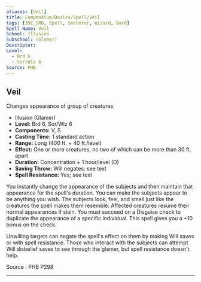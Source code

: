```yaml
---
aliases: [Veil]
title: Compendium/Basics/Spell/Veil
tags: [35E_SRD, Spell, Sorcerer, Wizard, Bard]
Spell Name: Veil
School: Illusion
Subschool: (Glamer)
Descriptor: 
Level:
  - Brd 6
  - Sor/Wiz 6
Source: PHB
---
```



## Veil

Changes appearance of group of creatures.

*   Illusion (Glamer)
*   **Level:** Brd 6, Sor/Wiz 6
*   **Components:** V, S
*   **Casting Time:** 1 standard action
*   **Range:** Long (400 ft. + 40 ft./level)
*   **Effect:** One or more creatures, no two of which can be more than 30 ft. apart
*   **Duration:** Concentration + 1 hour/level (D)
*   **Saving Throw:** Will negates; see text
*   **Spell Resistance:** Yes; see text

<p>You instantly change the appearance of the subjects and then maintain that appearance for the spell's duration. You can make the subjects appear to be anything you wish. The subjects look, feel, and smell just like the creatures the spell makes them resemble. Affected creatures resume their normal appearances if slain. You must succeed on a Disguise check to duplicate the appearance of a specific individual. This spell gives you a +10 bonus on the check.</p><p>Unwilling targets can negate the spell's effect on them by making Will saves or with spell resistance. Those who interact with the subjects can attempt Will disbelief saves to see through the glamer, but spell resistance doesn't help.</p>

Source : PHB P298

---
